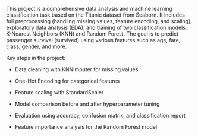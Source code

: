 This project is a comprehensive data analysis and machine learning classification task based on the Titanic dataset from Seaborn. It includes full preprocessing (handling missing values, feature encoding, and scaling), exploratory data analysis (EDA), and training of two classification models: K-Nearest Neighbors (KNN) and Random Forest. The goal is to predict passenger survival (survived) using various features such as age, fare, class, gender, and more.

Key steps in the project:

* Data cleaning with KNNImputer for missing values

* One-Hot Encoding for categorical features

* Feature scaling with StandardScaler

* Model comparison before and after hyperparameter tuning

* Evaluation using accuracy, confusion matrix, and classification report

* Feature importance analysis for the Random Forest model

